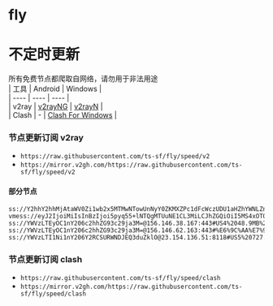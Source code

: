 # fly
# 不定时更新
所有免费节点都爬取自网络，请勿用于非法用途  
|  工具  | Android  | Windows  |  
|  ----  | ----   | ----  |  
| v2ray  | [v2rayNG](https://github.com/2dust/v2rayNG/releases) | [v2rayN](https://github.com/2dust/v2rayN/releases) |  
| Clash  | - | [Clash For Windows](https://github.com/2dust/clashN/releases) | 
  
### 节点更新订阅  v2ray
- `https://raw.githubusercontent.com/ts-sf/fly/speed/v2`  
- `https://mirror.v2gh.com/https://raw.githubusercontent.com/ts-sf/fly/speed/v2`  

#### 部分节点  
``` 
ss://Y2hhY2hhMjAtaWV0Zi1wb2x5MTMwNTowUnNyY0ZKMXZPc1dFcWczUDU1aHZhYWNLZnVTaFQwY2MxaDB0OEFEME5BOHUxdVI=@92.38.171.215:31348#%E6%9C%AA%E7%9F%A519%2049.8KB%2Fs
vmess://eyJ2IjoiMiIsInBzIjoi5pyq55+lNTQgMTUuNE1CL3MiLCJhZGQiOiI5MS4xOTQuMTEuMTYyIiwicG9ydCI6IjU4ODkxIiwiaWQiOiI0NDM5Y2YzZS1kMDcyLTRhNWItODhiMi0yYTJlYzZkNzEzNDAiLCJhaWQiOiIwIiwic2N5IjoiYXV0byIsIm5ldCI6InRjcCIsInR5cGUiOiJub25lIiwiaG9zdCI6IiIsInBhdGgiOiIiLCJ0bHMiOiIiLCJzbmkiOiIiLCJ0ZXN0X25hbWUiOiI1NCJ9
ss://YWVzLTEyOC1nY206c2hhZG93c29ja3M=@156.146.38.167:443#US4%2048.9MB%2Fs
ss://YWVzLTEyOC1nY206c2hhZG93c29ja3M=@156.146.62.163:443#%E6%9C%AA%E7%9F%A564%2011.6MB%2Fs
ss://YWVzLTI1Ni1nY206Y2RCSURWNDJEQ3duZklO@23.154.136.51:8118#US5%20727.6KB%2Fs
```
### 节点更新订阅  clash
- `https://raw.githubusercontent.com/ts-sf/fly/speed/clash`  
- `https://mirror.v2gh.com/https://raw.githubusercontent.com/ts-sf/fly/speed/clash`  


